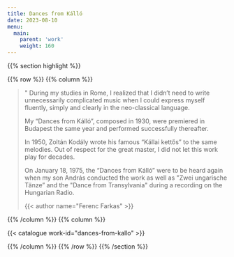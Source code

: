 ```yaml
---
title: Dances from Kálló
date: 2023-08-10
menu:
  main:
    parent: 'work'
    weight: 160
---
```


{{% section highlight %}}

{{% row %}}
{{% column %}}

> " During my studies in Rome, I realized that I didn’t need to write unnecessarily complicated music 
>  when I could express myself fluently, simply and clearly in the neo-classical language.   
>
> My “Dances from Kálló”, composed in 1930, were premiered in Budapest the same year and performed 
> successfully thereafter. 
> 
> In 1950, Zoltán Kodály wrote his famous “Kállai kettős” to the same melodies. Out of respect for the 
> great master, I did not let this work play for decades.
> 
> On January 18, 1975, the “Dances from Kálló” were to be heard again when my son András conducted the 
> work as well as "Zwei ungarische Tänze” and the "Dance from Transylvania" during a recording on the 
> Hungarian Radio. 
>
> {{< author name="Ferenc Farkas" >}}
>

{{% /column %}}
{{% column %}}


{{< catalogue work-id="dances-from-kallo" >}}

{{% /column %}}
{{% /row %}}
{{% /section %}}